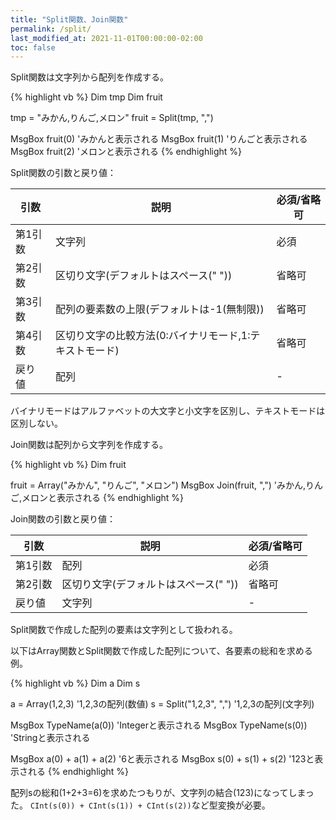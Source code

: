 ```yaml
---
title: "Split関数、Join関数"
permalink: /split/
last_modified_at: 2021-11-01T00:00:00-02:00
toc: false
---
```


Split関数は文字列から配列を作成する。

{% highlight vb %}
Dim tmp
Dim fruit

tmp = "みかん,りんご,メロン"
fruit = Split(tmp, ",")

MsgBox fruit(0) 'みかんと表示される
MsgBox fruit(1) 'りんごと表示される
MsgBox fruit(2) 'メロンと表示される
{% endhighlight %}

Split関数の引数と戻り値：

|引数|説明|必須/省略可|
|---|---|---|
|第1引数|文字列|必須|
|第2引数|区切り文字(デフォルトはスペース(" "))|省略可|
|第3引数|配列の要素数の上限(デフォルトは-1(無制限))|省略可|
|第4引数|区切り文字の比較方法(0:バイナリモード,1:テキストモード)|省略可|
|戻り値|配列|-|

バイナリモードはアルファベットの大文字と小文字を区別し、テキストモードは区別しない。

Join関数は配列から文字列を作成する。

{% highlight vb %}
Dim fruit

fruit = Array("みかん", "りんご", "メロン")
MsgBox Join(fruit, ",") 'みかん,りんご,メロンと表示される
{% endhighlight %}

Join関数の引数と戻り値：

|引数|説明|必須/省略可|
|---|---|---|
|第1引数|配列|必須|
|第2引数|区切り文字(デフォルトはスペース(" "))|省略可|
|戻り値|文字列|-|

Split関数で作成した配列の要素は文字列として扱われる。

以下はArray関数とSplit関数で作成した配列について、各要素の総和を求める例。

{% highlight vb %}
Dim a
Dim s

a = Array(1,2,3)    '1,2,3の配列(数値)
s = Split("1,2,3", ",") '1,2,3の配列(文字列)

MsgBox TypeName(a(0)) 'Integerと表示される
MsgBox TypeName(s(0)) 'Stringと表示される

MsgBox a(0) + a(1) + a(2) '6と表示される
MsgBox s(0) + s(1) + s(2) '123と表示される
{% endhighlight %}

配列sの総和(1+2+3=6)を求めたつもりが、文字列の結合(123)になってしまった。
`CInt(s(0)) + CInt(s(1)) + CInt(s(2))`など型変換が必要。
